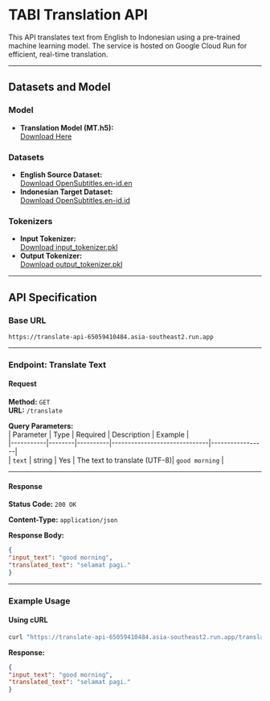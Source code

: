 # **TABI Translation API**  

This API translates text from English to Indonesian using a pre-trained machine learning model. The service is hosted on Google Cloud Run for efficient, real-time translation.

---

## **Datasets and Model**  

### **Model**  
- **Translation Model (MT.h5):**  
  [Download Here](https://storage.googleapis.com/tabi-translate/TextToText/MT.h5)  

### **Datasets**  
- **English Source Dataset:**  
  [Download OpenSubtitles.en-id.en](https://storage.googleapis.com/tabi-translate/TextToText/OpenSubtitles.en-id.en)  
- **Indonesian Target Dataset:**  
  [Download OpenSubtitles.en-id.id](https://storage.googleapis.com/tabi-translate/TextToText/OpenSubtitles.en-id.id)  

### **Tokenizers**  
- **Input Tokenizer:**  
  [Download input_tokenizer.pkl](https://storage.googleapis.com/tabi-translate/TextToText/input_tokenizer.pkl)  
- **Output Tokenizer:**  
  [Download output_tokenizer.pkl](https://storage.googleapis.com/tabi-translate/TextToText/output_tokenizer.pkl)  

---

## **API Specification**  

### **Base URL**  
```
https://translate-api-65059410484.asia-southeast2.run.app
```

---

### **Endpoint: Translate Text**  

#### **Request**  

**Method:** `GET`  
**URL:** `/translate`  

**Query Parameters:**  
| Parameter | Type   | Required | Description                  | Example         |  
|-----------|--------|----------|------------------------------|-----------------|  
| `text`    | string | Yes      | The text to translate (UTF-8)| `good morning`  |  

---

#### **Response**  

**Status Code:** `200 OK`  

**Content-Type:** `application/json`  

**Response Body:**  
```json
{
"input_text": "good morning",
"translated_text": "selamat pagi."
}
```

---

### **Example Usage**  

#### **Using cURL**  
```bash
curl "https://translate-api-65059410484.asia-southeast2.run.app/translate?text=good%20morning"
```
**Response:**
```json
{
"input_text": "good morning",
"translated_text": "selamat pagi."
}
```
